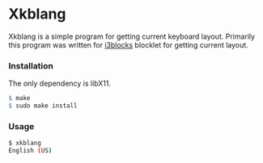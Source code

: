 Xkblang
======

Xkblang is a simple program for getting current keyboard layout. Primarily this program was written for [i3blocks](https://github.com/vivien/i3blocks) blocklet for getting current layout.

### Installation

The only dependency is libX11.
```Makefile
$ make
$ sudo make install
```

### Usage

```bash
$ xkblang
English (US)

```
